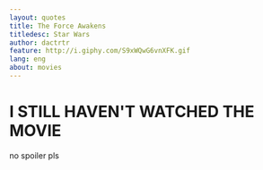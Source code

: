 ```yaml
---
layout: quotes
title: The Force Awakens
titledesc: Star Wars
author: dactrtr
feature: http://i.giphy.com/S9xWQwG6vnXFK.gif
lang: eng
about: movies
---
```


# I STILL HAVEN'T WATCHED THE MOVIE

no spoiler pls
